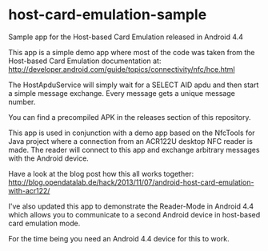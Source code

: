host-card-emulation-sample
==========================

Sample app for the Host-based Card Emulation released in Android 4.4

This app is a simple demo app where most of the code was taken from the Host-based Card Emulation documentation at:
http://developer.android.com/guide/topics/connectivity/nfc/hce.html

The HostApduService will simply wait for a SELECT AID apdu and then start a simple 
message exchange. Every message gets a unique message number.

You can find a precompiled APK in the releases section of this repository.

This app is used in conjunction with a demo app based on the NfcTools for Java project 
where a connection from an ACR122U desktop NFC reader is made. The reader will connect to this 
app and exchange arbitrary messages with the Android device.

Have a look at the blog post how this all works together:
http://blog.opendatalab.de/hack/2013/11/07/android-host-card-emulation-with-acr122/

I've also updated this app to demonstrate the Reader-Mode in Android 4.4 which allows you to communicate
to a second Android device in host-based card emulation mode.

For the time being you need an Android 4.4 device for this to work.

